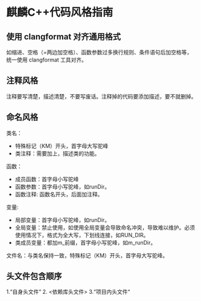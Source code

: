 # 麒麟C++代码风格指南

## 使用 clangformat 对齐通用格式

如缩进、空格（=两边加空格）、函数参数过多换行规则、条件语句后加空格等，统一使用 clangformat 工具对齐。  

## 注释风格

注释要写清楚，描述清楚，不要写废话。注释掉的代码要添加描述，要不就删掉。

## 命名风格

类名：
- 特殊标记（KM）开头，首字母大写驼峰
- 类注释：需要加上，描述类的功能。

函数：
- 成员函数：首字母小写驼峰
- 函数参数：首字母小写驼峰，如runDir。
- 函数注释: 函数名开头，后面加注释。

变量:
- 局部变量：首字母小写驼峰，如runDir。
- 全局变量：禁止使用，如使用全局变量会导致命名冲突，导致难以维护。必须使用情况下，格式为全大写，下划线连接，如RUN_DIR。
- 类成员变量：都加m_前缀，首字母小写驼峰，如m_runDir。

文件名：与类名保持一致，特殊标记（KM）开头，首字母大写驼峰。

## 头文件包含顺序

1.“自身头文件”
2. <依赖库头文件>
3.“项目内头文件“
